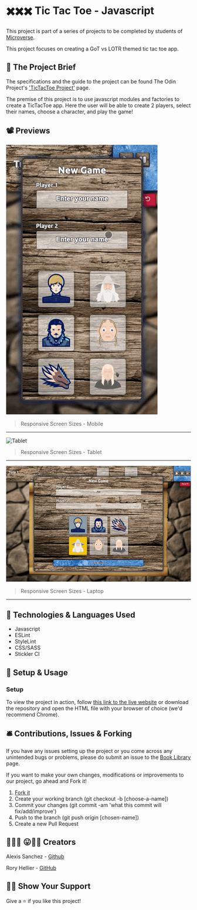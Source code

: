 #  ✖️✖️✖️ Tic Tac Toe - Javascript

This project is part of a series of projects to be completed by students of [Microverse](https://www.microverse.org/).

This project focuses on creating a GoT vs LOTR themed tic tac toe app.

## 🧮 The Project Brief

The specifications and the guide to the project can be found The Odin Project's ['TicTacToe Project'](https://www.theodinproject.com/courses/javascript/lessons/tic-tac-toe-javascript) page.

The premise of this project is to use  javascript modules and factories  to create a TicTacToe app. Here the user will be able to create 2 players, select their names, choose a character, and play the game!

## 📽️ Previews

<p align="center>

<a href="previews/mobile-screen.gif"><img src="previews/mobile-screen.gif" alt="Mobile" width="auto" height="auto"></a>

> Responsive Screen Sizes - Mobile

********

<p align="center>

<a href="previews/tablet-screen.gif"><img src="previews/tablet-screen.gif" alt="Tablet" width="auto" height="auto"></a>

> Responsive Screen Sizes - Tablet

********

<p align="center>

<a href="previews/laptop-screen.gif"><img src="previews/laptop-screen.gif" alt="Laptop" width="800" height="auto"></a>

> Responsive Screen Sizes - Laptop

*********

## 🧬 Technologies & Languages Used

- Javascript
- ESLint
- StyleLint
- CSS/SASS
- Stickler CI

## 🔰 Setup & Usage

### Setup
To view the project in action, follow [this link to the live website](https://rhelli.github.io/Javascript-Tic-Tac-Toe/
) or download the repository and open the HTML file with your browser of choice (we'd recommend Chrome).

## 🛎️ Contributions, Issues & Forking

If you have any issues setting up the project or you come across any unintended bugs or problems, please do submit an issue to the [Book Library](https://github.com/Rhelli/Javascript-Tic-Tac-Toe/issues) page.

If you want to make your own changes, modifications or improvements to our project, go ahead and Fork it!
1. [Fork it](https://github.com/Rhelli/Javascript-Tic-Tac-Toe/fork)
2. Create your working branch (git checkout -b [choose-a-name])
3. Commit your changes (git commit -am 'what this commit will fix/add/improve')
4. Push to the branch (git push origin [chosen-name])
5. Create a new Pull Request

## 🤟🏽😄 😛🤙🏾  Creators

Alexis Sanchez - [Github](https://github.com/Psiale)

Rory Hellier - [GitHub](https://github.com/Rhelli)

## 🙌🏾 Show Your Support

Give a ⭐️ if you like this project!
